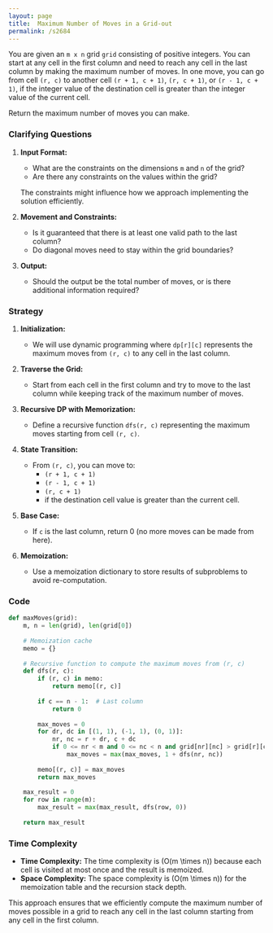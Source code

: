 ```yaml
---
layout: page
title:  Maximum Number of Moves in a Grid-out
permalink: /s2684
---
```


You are given an `m x n` grid `grid` consisting of positive integers. You can start at any cell in the first column and need to reach any cell in the last column by making the maximum number of moves. In one move, you can go from cell `(r, c)` to another cell `(r + 1, c + 1)`, `(r, c + 1)`, or `(r - 1, c + 1)`, if the integer value of the destination cell is greater than the integer value of the current cell.

Return the maximum number of moves you can make.

### Clarifying Questions

1. **Input Format:**
   - What are the constraints on the dimensions `m` and `n` of the grid?
   - Are there any constraints on the values within the grid?

   The constraints might influence how we approach implementing the solution efficiently.

2. **Movement and Constraints:**
   - Is it guaranteed that there is at least one valid path to the last column?
   - Do diagonal moves need to stay within the grid boundaries?

3. **Output:**
   - Should the output be the total number of moves, or is there additional information required?

### Strategy

1. **Initialization:**
   - We will use dynamic programming where `dp[r][c]` represents the maximum moves from `(r, c)` to any cell in the last column.

2. **Traverse the Grid:**
   - Start from each cell in the first column and try to move to the last column while keeping track of the maximum number of moves.

3. **Recursive DP with Memorization:**
   - Define a recursive function `dfs(r, c)` representing the maximum moves starting from cell `(r, c)`. 

4. **State Transition:**
   - From `(r, c)`, you can move to:
     - `(r + 1, c + 1)`
     - `(r - 1, c + 1)`
     - `(r, c + 1)`
     - if the destination cell value is greater than the current cell.

5. **Base Case:**
   - If `c` is the last column, return 0 (no more moves can be made from here).

6. **Memoization:**
   - Use a memoization dictionary to store results of subproblems to avoid re-computation.

### Code

```python
def maxMoves(grid):
    m, n = len(grid), len(grid[0])
    
    # Memoization cache
    memo = {}
    
    # Recursive function to compute the maximum moves from (r, c)
    def dfs(r, c):
        if (r, c) in memo:
            return memo[(r, c)]
        
        if c == n - 1:  # Last column
            return 0
        
        max_moves = 0
        for dr, dc in [(1, 1), (-1, 1), (0, 1)]:
            nr, nc = r + dr, c + dc
            if 0 <= nr < m and 0 <= nc < n and grid[nr][nc] > grid[r][c]:
                max_moves = max(max_moves, 1 + dfs(nr, nc))
        
        memo[(r, c)] = max_moves
        return max_moves
    
    max_result = 0
    for row in range(m):
        max_result = max(max_result, dfs(row, 0))
    
    return max_result
```

### Time Complexity

- **Time Complexity:** The time complexity is \(O(m \times n)\) because each cell is visited at most once and the result is memoized.
- **Space Complexity:** The space complexity is \(O(m \times n)\) for the memoization table and the recursion stack depth.

This approach ensures that we efficiently compute the maximum number of moves possible in a grid to reach any cell in the last column starting from any cell in the first column.